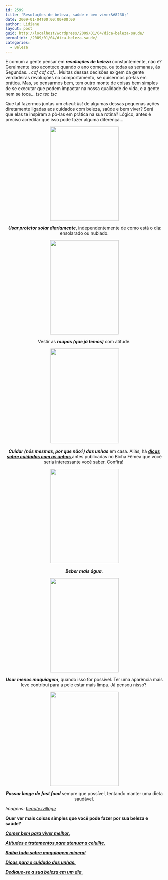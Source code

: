 ```yaml
---
id: 2599
title: 'Resoluções de beleza, saúde e bem viver&#8230;'
date: 2009-01-04T00:00:00+00:00
author: Lidiane
layout: post
guid: http://localhost/wordpress/2009/01/04/dica-beleza-saude/
permalink: /2009/01/04/dica-beleza-saude/
categories:
  - Beleza
---
```

É comum a gente pensar em **_resoluções de beleza_** constantemente, não é? Geralmente isso acontece quando o ano começa, ou todas as semanas, ás Segundas&#8230; _cof cof cof_&#8230; Muitas dessas decisões exigem da gente verdadeiras revoluções no comportamento, se quisermos pô-las em prática. Mas, se pensarmos bem, tem outro monte de coisas bem simples de se executar que podem impactar na nossa qualidade de vida, e a gente nem se toca&#8230; _tsc tsc tsc_

Que tal fazermos juntas um _check list_ de algumas dessas pequenas ações diretamente ligadas aos cuidados com beleza, saúde e bem viver? Será que elas te inspiram a pô-las em prática na sua rotina? Lógico, antes é preciso acreditar que isso pode fazer alguma diferença&#8230;

<p style="text-align: center;">
  <a href="http://www.trololodemulher.com.br/blog/wp-content/uploads/2010/07/beleza.jpg"><img class="size-medium wp-image-4912 aligncenter" title="beleza" src="http://www.trololodemulher.com.br/blog/wp-content/uploads/2010/07/beleza-219x300.jpg" alt="" width="219" height="300" /></a>
</p>

<p style="text-align: center;">
   <strong><em>Usar protetor solar diariamente</em></strong>, independentemente de como está o dia: ensolarado ou nublado.
</p>

<p style="text-align: center;">
  <a href="http://www.trololodemulher.com.br/blog/wp-content/uploads/2010/07/vestido.jpg"><img class="alignnone size-medium wp-image-4913" title="vestido" src="http://www.trololodemulher.com.br/blog/wp-content/uploads/2010/07/vestido-219x300.jpg" alt="" width="219" height="300" /></a>
</p>

<p style="text-align: center;">
  Vestir as <strong><em>roupas (que já temos)</em></strong> com atitude.
</p>

<p style="text-align: center;">
   <a href="http://www.trololodemulher.com.br/blog/wp-content/uploads/2010/07/cuidado-com-unhas.jpg"><img class="size-medium wp-image-4914 aligncenter" title="cuidado com unhas" src="http://www.trololodemulher.com.br/blog/wp-content/uploads/2010/07/cuidado-com-unhas-219x300.jpg" alt="" width="219" height="300" /></a>
</p>

<p style="text-align: center;">
  <strong><em>Cuidar (nós mesmas, por que não?) das unhas</em></strong> em casa. Aliás, há <a href="http://www.trololodemulher.com.br/2009/04/14/unhas-dicas-para-uma-bicha-beeeem-fmea/" target="_self"><strong><em>dicas sobre cuidados com as unhas</em></strong> </a>antes publicadas no Bicha Fêmea que você seria interessante você saber. Confira! 
</p>

<p style="text-align: center;">
   <a href="http://www.trololodemulher.com.br/blog/wp-content/uploads/2010/07/beber-mais-agua.jpg"><img class="size-medium wp-image-4915 aligncenter" title="beber mais água" src="http://www.trololodemulher.com.br/blog/wp-content/uploads/2010/07/beber-mais-agua-219x300.jpg" alt="" width="219" height="300" /></a>
</p>

<p style="text-align: center;">
  <strong><em>Beber mais água. </em></strong>
</p>

<p style="text-align: center;">
  <a href="http://www.trololodemulher.com.br/blog/wp-content/uploads/2010/07/usar-menos-maquiagem.jpg"><img class="alignnone size-medium wp-image-4916" title="usar menos maquiagem" src="http://www.trololodemulher.com.br/blog/wp-content/uploads/2010/07/usar-menos-maquiagem-219x300.jpg" alt="" width="219" height="300" /></a>
</p>

<p style="text-align: center;">
  <strong><em>Usar menos maquiagem</em></strong>, quando isso for possível. Ter uma aparência mais leve contribui para a pele estar mais limpa. Já pensou nisso? 
</p>

<p style="text-align: center;">
  <a href="http://www.trololodemulher.com.br/blog/wp-content/uploads/2010/07/dieta-saudavel.jpg"><img class="alignnone size-medium wp-image-4917" title="dieta saudável" src="http://www.trololodemulher.com.br/blog/wp-content/uploads/2010/07/dieta-saudavel-219x300.jpg" alt="" width="219" height="300" /></a>
</p>

<p style="text-align: center;">
  <strong><em>Passar longe de fast food</em></strong> sempre que possível, tentando manter uma dieta saudável.
</p>

<p style="text-align: left;">
  <em>Imagens: </em><a href="http://www.ivillage.com/beauty-style" target="_blank"><em>beauty.ivillage</em></a>
</p>

**Quer ver mais coisas simples que você pode fazer por sua beleza e saúde?**

**_<a href="http://www.trololodemulher.com.br/2010/01/13/bicha-fmea-colaboradora-luciana-kotaka/" target="_self">Comer bem para viver melhor.</a>_**

**_<a href="http://www.trololodemulher.com.br/2009/12/14/atitudes-e-tratamentos-para-atenuar-a-celulite/" target="_self">Atitudes e tratamentos para atenuar a celulite.</a>_**

**_<a href="http://www.trololodemulher.com.br/2009/07/08/convidada-ilalia/" target="_self">Saiba tudo sobre maquiagem mineral</a>_**

**_<a href="http://www.trololodemulher.com.br/2009/04/14/unhas-dicas-para-uma-bicha-beeeem-fmea/" target="_self">Dicas para o cuidado das unhas.</a>_**

**_<a href="http://www.trololodemulher.com.br/2009/04/09/convidada-raissa/" target="_self">Dedique-se a sua beleza em um dia.</a>_**